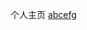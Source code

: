 个人主页
[abcefg](https://github.com/roy2313/middle-school/blob/master/13%E4%B8%AD%E8%80%83%E8%8B%B1%E8%AF%AD%E8%AF%8D%E6%B1%87%E6%A0%87%E5%87%86%E6%89%8B%E5%86%8C.pdf)
